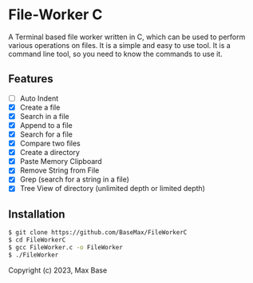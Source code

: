 # File-Worker C

A Terminal based file worker written in C, which can be used to perform various operations on files. It is a simple and easy to use tool. It is a command line tool, so you need to know the commands to use it.

## Features

- [ ] Auto Indent
- [x] Create a file
- [x] Search in a file
- [x] Append to a file
- [x] Search for a file
- [x] Compare two files
- [x] Create a directory
- [x] Paste Memory Clipboard
- [x] Remove String from File
- [x] Grep (search for a string in a file)
- [x] Tree View of directory (unlimited depth or limited depth)

## Installation

```bash
$ git clone https://github.com/BaseMax/FileWorkerC
$ cd FileWorkerC
$ gcc FileWorker.c -o FileWorker
$ ./FileWorker
```

Copyright (c) 2023, Max Base
